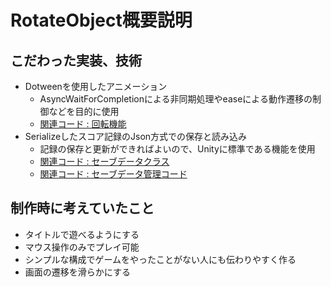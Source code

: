 # RotateObject概要説明

## こだわった実装、技術
* Dotweenを使用したアニメーション
  * AsyncWaitForCompletionによる非同期処理やeaseによる動作遷移の制御などを目的に使用
  * [関連コード : 回転機能](https://github.com/okamuraharuki/RotateObject/blob/main/Assets/Scripts/RotationManager.cs#L153-L165)
* Serializeしたスコア記録のJson方式での保存と読み込み
  * 記録の保存と更新ができればよいので、Unityに標準である機能を使用
  * [関連コード : セーブデータクラス](https://github.com/okamuraharuki/RotateObject/blob/main/Assets/Scripts/SaveData.cs)
  * [関連コード : セーブデータ管理コード](https://github.com/okamuraharuki/RotateObject/blob/main/Assets/Scripts/SaveDataManager.cs)　　
## 制作時に考えていたこと
* タイトルで遊べるようにする
* マウス操作のみでプレイ可能
* シンプルな構成でゲームをやったことがない人にも伝わりやすく作る
* 画面の遷移を滑らかにする
